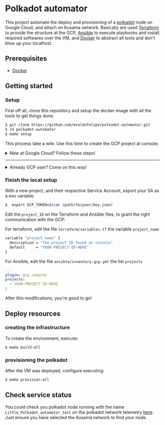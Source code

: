 # Polkadot automator

This project automate the deploy and provisioning of a [polkadot](https://polkadot.network) node on Google Cloud, and attach on Kusama network. Basically are used [Terraform](https://www.terraform.io) to provide the structure at the GCP, [Ansible](https://www.ansible.com) to execute playbooks and install required softwares over the VM, and [Docker](https://www.docker.com) to abstract all tools and don't blow up your localhost.

## Prerequisites

* [Docker](https://docs.docker.com/engine/installation/)

## Getting started

### Setup

First off all, clone this repository and setup the docker image with all the tools to get things done.

```bash
$ git clone https://github.com/evaldofelipe/polkadot-automator.git
$ cd polkadot-automator
$ make setup
```

This process take a wile. Use this time to create the GCP project at console.


<details>
<summary>New at Google Cloud? Follow these steps!</summary>
<br>

- If you don't have a GCP account yet, you could use the the free trial provide by google to execute this project.
You can create your free account [here](https://cloud.google.com/free).

- After create the account ready, you need create a project. Follow [this](https://cloud.google.com/resource-manager/docs/creating-managing-projects) documentation to guide you.

**IMPORTANT:**
Choose a project name as you want, and store the `project_ID` not the project name! You'll use later on the project.

- After the project was created, we need interact with GCP using a Service Account, an key file provide to use cloud API's. Follow [this](https://cloud.google.com/iam/docs/creating-managing-service-accounts#creating) guide to create the Service Account, download the json file, and store the file on a security place. Ansible and terraform will use this key to interact with GCP.

- On this automation are possible to choose the region where your VM are deployed, but as a new GCP user, I recommend, don't worry about it, and use the default region already set here.

<br><br>
</details>

___

<details>
<summary> Already GCP user? Come on this way!</summary>
<br>

- At this time, this project don't support the project automatic creation, because the trial account don't have a main organization to control the projects. So it's necessary create a new project on the console.

- Create the project and store and store the `project_ID`. You'll use later on the project.

- Create a Service Account on the new project, download the json, and store the file on a security place. Ansible and terraform will use this key to interact with GCP.

- If you want change the default Region and Zones defined here, just keep in mind to don't forget to select the right variables. If you need, take a look on the regions [list](https://cloud.google.com/compute/docs/regions-zones).

<br><br>
</details>


### Finish the local setup

With a new project, and their respective Service Account, export your SA as a env variable.


```bash
$  export GCP_TOKEN=$(cat /path/to/your/key.json)
```

Edit the `project_ID` on the Terraform and Ansible files, to grant the right communication with the GCP:

For terraform, edit the file `terraform/variables.tf` the variable `project_name`
```bash
variable "project_name" {
  description = "the project ID found at console"
  default     = "YOUR-PROJECT-ID-HERE"
}
```

For Ansible, edit the file `ansible/inventory.gcp.yml` the list `projects`

```yaml
---
plugin: gcp_compute
projects:
  - YOUR-PROJECT-ID-HERE
}
```
After this modifications, you're good to go!

## Deploy resources

### creating the infrastructure

To create the environment, execute:

```bash
$ make build-all
```

### provisioning the polkadot

After the VM was deployed, configure executing:

```bash
$ make provision-all
```

## Check service status

You could check you polkadot node running with the name `Little_Polkadot_automator_test` on the polkadot network telemetry [here](https://telemetry.polkadot.io/). Just ensure you have selected the Kusama network to find your node.
